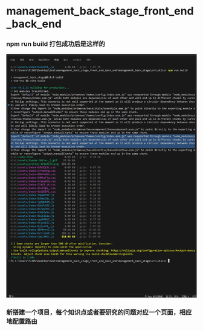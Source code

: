 # management_back_stage_front_end_back_end

### npm run build 打包成功后是这样的
![alt text](<management_back_stage/public/npm run build 打包成功后是这样的.png>)

### 新搭建一个项目，每个知识点或者要研究的问题对应一个页面，相应地配置路由